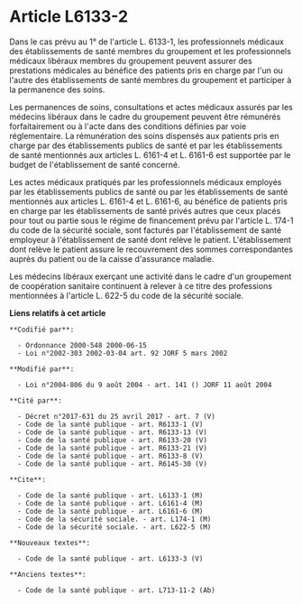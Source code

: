 # Article L6133-2

Dans le cas prévu au 1° de l'article L. 6133-1, les professionnels médicaux des établissements de santé membres du groupement
et les professionnels médicaux libéraux membres du groupement peuvent assurer des prestations médicales au bénéfice des
patients pris en charge par l'un ou l'autre des établissements de santé membres du groupement et participer à la permanence
des soins.

Les permanences de soins, consultations et actes médicaux assurés par les médecins libéraux dans le cadre du groupement
peuvent être rémunérés forfaitairement ou à l'acte dans des conditions définies par voie réglementaire. La rémunération des
soins dispensés aux patients pris en charge par des établissements publics de santé et par les établissements de santé
mentionnés aux articles L. 6161-4 et L. 6161-6 est supportée par le budget de l'établissement de santé concerné.

Les actes médicaux pratiqués par les professionnels médicaux employés par les établissements publics de santé ou par les
établissements de santé mentionnés aux articles L. 6161-4 et L. 6161-6, au bénéfice de patients pris en charge par les
établissements de santé privés autres que ceux placés pour tout ou partie sous le régime de financement prévu par l'article
L. 174-1 du code de la sécurité sociale, sont facturés par l'établissement de santé employeur à l'établissement de santé dont
relève le patient. L'établissement dont relève le patient assure le recouvrement des sommes correspondantes auprès du patient
ou de la caisse d'assurance maladie.

Les médecins libéraux exerçant une activité dans le cadre d'un groupement de coopération sanitaire continuent à relever à ce
titre des professions mentionnées à l'article L. 622-5 du code de la sécurité sociale.

**Liens relatifs à cet article**

	**Codifié par**:

	  - Ordonnance 2000-548 2000-06-15
	  - Loi n°2002-303 2002-03-04 art. 92 JORF 5 mars 2002

	**Modifié par**:

	  - Loi n°2004-806 du 9 août 2004 - art. 141 () JORF 11 août 2004

	**Cité par**:

	  - Décret n°2017-631 du 25 avril 2017 - art. 7 (V)
	  - Code de la santé publique - art. R6133-1 (V)
	  - Code de la santé publique - art. R6133-13 (V)
	  - Code de la santé publique - art. R6133-20 (V)
	  - Code de la santé publique - art. R6133-21 (V)
	  - Code de la santé publique - art. R6133-8 (V)
	  - Code de la santé publique - art. R6145-30 (V)

	**Cite**:

	  - Code de la santé publique - art. L6133-1 (M)
	  - Code de la santé publique - art. L6161-4 (M)
	  - Code de la santé publique - art. L6161-6 (M)
	  - Code de la sécurité sociale. - art. L174-1 (M)
	  - Code de la sécurité sociale. - art. L622-5 (M)

	**Nouveaux textes**:

	  - Code de la santé publique - art. L6133-3 (V)

	**Anciens textes**:

	  - Code de la santé publique - art. L713-11-2 (Ab)

